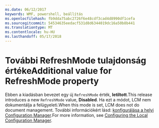 ```yaml
---
ms.date: 06/12/2017
keywords: WMF, powershell, beállítás
ms.openlocfilehash: fb9dda75abc2726f6e48cdf3cad4d8990df1cefa
ms.sourcegitcommit: 54534635eedacf531d8d6344019dc16a50b8b441
ms.translationtype: MT
ms.contentlocale: hu-HU
ms.lasthandoff: 05/17/2018
---
```

# <a name="additional-value-for-refreshmode-property"></a><span data-ttu-id="09431-102">További RefreshMode tulajdonság értéke</span><span class="sxs-lookup"><span data-stu-id="09431-102">Additional value for RefreshMode property</span></span>

<span data-ttu-id="09431-103">Ebben a kiadásban bevezet egy új `RefreshMode` érték, **letiltott**.</span><span class="sxs-lookup"><span data-stu-id="09431-103">This release introduces a new `RefreshMode` value, **Disabled**.</span></span> <span data-ttu-id="09431-104">Ha ezt a módot, LCM nem dokumentálja a felügyeleti.</span><span class="sxs-lookup"><span data-stu-id="09431-104">When this mode is set, LCM does not do document management.</span></span> <span data-ttu-id="09431-105">További információkért lásd: [konfigurálása a helyi Configuration Manager](https://msdn.microsoft.com/powershell/dsc/metaconfig).</span><span class="sxs-lookup"><span data-stu-id="09431-105">For more information, see [Configuring the Local Configuration Manager](https://msdn.microsoft.com/powershell/dsc/metaconfig).</span></span>
